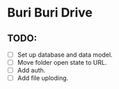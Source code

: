 # Buri Buri Drive

## TODO:

- [ ] Set up database and data model.
- [ ] Move folder open state to URL.
- [ ] Add auth.
- [ ] Add file uploding.

